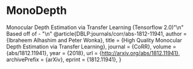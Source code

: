 # MonoDepth
Monocular Depth Estimation via Transfer Learning (Tensorflow 2.0)"\n"
Based off of - "\n"
@article{DBLP:journals/corr/abs-1812-11941,
  author    = {Ibraheem Alhashim and
               Peter Wonka},
  title     = {High Quality Monocular Depth Estimation via Transfer Learning},
  journal   = {CoRR},
  volume    = {abs/1812.11941},
  year      = {2018},
  url       = {http://arxiv.org/abs/1812.11941},
  archivePrefix = {arXiv},
  eprint    = {1812.11941},
}
